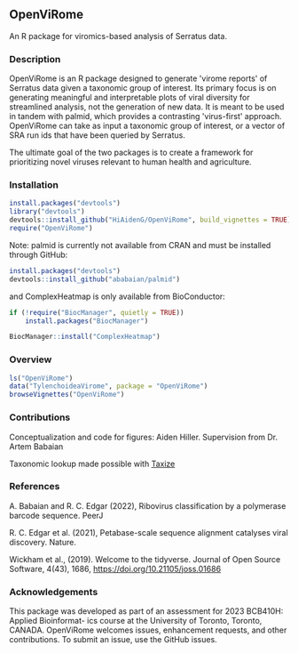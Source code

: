## OpenViRome
                                           

An R package for viromics-based analysis of Serratus data. 

### Description

OpenViRome is an R package designed to generate 'virome reports' of Serratus
data given a taxonomic group of interest. Its primary focus is on generating
meaningful and interpretable plots of viral diversity for streamlined analysis,
not the generation of new data. It is meant to be used in tandem with palmid,
which provides a contrasting 'virus-first' approach. OpenViRome can take as
input a taxonomic group of interest, or a vector of SRA run ids that have been
queried by Serratus.

The ultimate goal of the two packages is to create a framework for prioritizing
novel viruses relevant to human health and agriculture. 

### Installation

```r
install.packages("devtools")
library("devtools")
devtools::install_github("HiAidenG/OpenViRome", build_vignettes = TRUE)
require("OpenViRome")
```

Note: palmid is currently not available from CRAN and must be installed through GitHub:
```r
install.packages("devtools")
devtools::install_github("ababaian/palmid")
```
and ComplexHeatmap is only available from BioConductor:
```r
if (!require("BiocManager", quietly = TRUE))
    install.packages("BiocManager")

BiocManager::install("ComplexHeatmap")
```

### Overview

```r
ls("OpenViRome")
data("TylenchoideaVirome", package = "OpenViRome")
browseVignettes("OpenViRome")
```

### Contributions

Conceptualization and code for figures: Aiden Hiller. Supervision from Dr. Artem Babaian

Taxonomic lookup made possible with [Taxize](https://github.com/ropensci/taxize)

### References

A. Babaian and R. C. Edgar (2022), Ribovirus classification by a polymerase barcode sequence. PeerJ

R. C. Edgar et al. (2021), Petabase-scale sequence alignment catalyses viral discovery. Nature.

Wickham et al., (2019). Welcome to the tidyverse. Journal of Open Source Software, 4(43), 1686, https://doi.org/10.21105/joss.01686

### Acknowledgements

This package was developed as part of an assessment for 2023 BCB410H: Applied Bioinformat-
ics course at the University of Toronto, Toronto, CANADA. OpenViRome welcomes issues,
enhancement requests, and other contributions. To submit an issue, use the GitHub issues.





